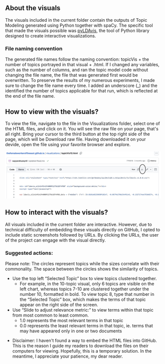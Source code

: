 ## About the visuals ##

The visuals included in the current folder contain the outputs of Topic Modeling generated using Python together with spaCy. The specific tool that made the visuals possible was [pyLDAvis](https://pypi.org/project/pyLDAvis/), the tool of Python library designed to create interactive visualizations.

### File naming convention ###

The generated file names follow the naming convention: topicVis + the number of topics portrayed in that visual + .html. If I changed any variables, such as the number of columns, and ran the topic model code without changing the file name, the file that was generated first would be overwritten. To preserve the results of my numerous experiments, I made sure to change the file name every time. I added an underscore (_) and the identified the number of topics applicable for that run, which is reflected at the end of the file name.

## How to view with the visuals? ## 
To view the file, navigate to the file in the Visualizations folder, select one of the HTML files, and click on it. You will see the raw file on your page, that's all right. Bring your cursor to the third button at the top right side of the page, which will be Download raw file. Having downloaded it on your devide, open the file using your favorite browser and explore. 

![downloadrawfile](downloadrawfile.jpg)

## How to interact with the visuals? ## 
All visuals included in the current folder are interactive. However, due to technical difficulty of embedding these visuals directly on GitHub, I opted to include static screenshots followed by URLs. By clicking the URLs, the user of the project can engage with the visual directly. 

### Suggested actions: ###

Please note: The circles represent topics while the sizes correlate with their commonality. The space between the circles shows the similarity of topics.

- Use the top left “Selected Topic” box to view topics clustered together. 
  * For example, in the 10-topic visual, only 6 topics are visible on the left chart, whereas topics 7-10 are clustered together under the number 10, formatted in bold. To view topic 8, type that number in the “Selected Topic” box, which makes the terms of that topic appear on the right side of the screen. 
- Use “Slide to adjust relevance metric:” to view terms within that topic from most common to least common.
  * 1.0 represents the most relevant terms in that topic
  * 0.0 represents the least relevant terms in that topic, ie. terms that may have appeared only in one or two documents

* Disclaimer: I haven't found a way to embed the HTML files into GitHub. This is the reason I guide my readers to download the files on their computers for viewing. Hopefully, this is a temporary solution. In the meantime, I appreciate your patience, my dear reader.